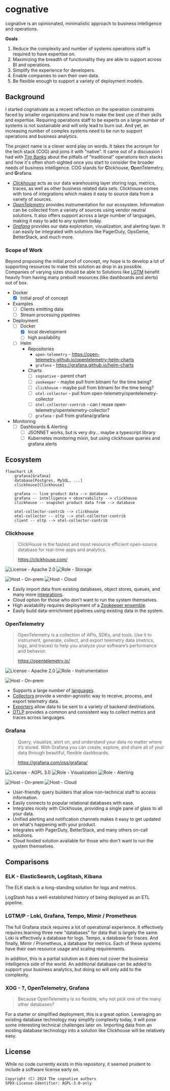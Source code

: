 # cognative

cognative is an opinionated, minimalistic approach to business intelligence and operations.

**Goals**

1. Reduce the complexity and number of systems operations staff is required to have expertise on.
2. Maximizing the breadth of functionality they are able to support across BI and operations.
3. Simplify the experience for developers.
4. Enable companies to own their own data.
5. Be flexible enough to support a variety of deployment models.

## Background

I started cognativate as a recent reflection on the operation constraints faced by smaller organizations and how to make
the best use of their skills and expertise. Requiring operations staff to be experts on a large number of systems is not
sustainable and will only lead to burn out. And yet, an increasing number of complex systems need to be run to support
operations and business analytics.

The project name is a clever word play on words. It takes the acronym for the tech stack (COG) and joins it with 
"native". It came out of a discussion I had with [Tim Banks](https://github.com/timbanks) about the pitfalls of 
"traditional" operations tech stacks and how it's often short-sighted once you start to consider the broader needs of 
business intelligence. COG stands for **C**lickhouse, **O**penTelemetry, and **G**rafana. 

- [_Clickhouse_](#clickhouse) acts as our data warehousing layer storing logs, metrics, traces, as well as other
  business related data sets. Clickhouse comes with tons of integrations which makes it easy to source data from a
  variety of sources.
- [_OpenTelemetry_](#opentelemetry) provides instrumentation for our ecosystem. Information can be collected from a
  variety of sources using vendor neutral solutions. It also offers support across a large number of languages, making 
  it easy to add to any system today.
- [_Grafana_](#grafana) provides our data exploration, visualization, and alerting layer. It can easily be
  integrated with solutions like PagerDuty, OpsGenie, BetterStack, and much more.

### Scope of Work

[LGTM]: #lgtmp---loki-grafana-tempo-mimir--prometheus

Beyond proposing the initial proof of concept, my hope is to develop a lot of supporting resources to make this solution
as drop in as possible. Companies of varying sizes should be able to  Solutions like [LGTM][] benefit heavily from 
having many prebuilt resources (like dashboards and alerts) out of box. 

- Docker
  - [x] Initial proof of concept
- Examples
  - [ ] Clients emitting data
  - [ ] Stream processing pipelines
- Deployment
  - [ ] Docker
    - [x] local development
    - [ ] high availability
  - [ ] Helm
    - Repositories
      - `open-telemetry` - https://open-telemetry.github.io/opentelemetry-helm-charts
      - `grafana` - https://grafana.github.io/helm-charts
    - Charts
      - [ ] `cognative` - parent chart
      - [ ] `zookeeper` - maybe pull from bitnami for the time being?
      - [ ] `clickhouse` - maybe pull from bitnami for the time being?
      - [ ] `otel-collector` - pull from open-telemetry/opentelemetry-collector
      - [ ] `otel-collector-contrib` - can I reuse open-telemetry/opentelemetry-collector?
      - [ ] `grafana` - pull from grafana/grafana
- Monitoring
  - [ ] Dashboards & Alerting
    - [ ] JSONNET works, but is very dry... maybe a typescript library
    - [ ] Kubernetes monitoring mixin, but using clickhouse queries and grafana alerts

## Ecosystem

[//]: # (todo: this section really is just a collection of notes for now... I need to pull it together better)

```mermaid
flowchart LR
    grafana[Grafana]
    database[Postgres, MySQL, ...]
    clickhouse[Clickhouse]
    
    grafana -- live product data --> database
    grafana -- intelligence + observability --> clickhouse
    clickhouse -- snapshot product data from --> database
    
    otel-collector-contrib --> clickhouse
    otel-collector -- oltp --> otel-collector-contrib
    client -- oltp --> otel-collector-contrib
```

[//]: # (COMMON BADGES)
[License - Apache 2.0]: https://img.shields.io/badge/license-Apache_2.0-blueviolet?style=for-the-badge
[License - AGPL 3.0]: https://img.shields.io/badge/license-AGPL_3.0-blueviolet?style=for-the-badge
[Host - On-prem]: https://img.shields.io/badge/host-on_prem-yellow?style=for-the-badge
[Host - Cloud]: https://img.shields.io/badge/host-cloud-yellow?style=for-the-badge
[Role - Storage]: https://img.shields.io/badge/role-storage-blue?style=for-the-badge
[Role - Instrumentation]: https://img.shields.io/badge/role-instrumentation-blue?style=for-the-badge
[Role - Visualization]: https://img.shields.io/badge/role-visualization-blue?style=for-the-badge
[Role - Alerting]: https://img.shields.io/badge/role-alerting-blue?style=for-the-badge

### Clickhouse

> ClickHouse is the fastest and most resource efficient open-source database for real-time apps and analytics.
> 
> https://clickhouse.com/

![License - Apache 2.0][]
![Role - Storage][]

![Host - On-prem][]
![Host - Cloud][]

- Easily import data from existing databases, object stores, queues, and many more [integrations](https://clickhouse.com/docs/en/integrations).
- Cloud option for those who don't want to run the system themselves.
- High availability requires deployment of a [Zookeeper ensemble](https://zookeeper.apache.org/doc/r3.1.2/zookeeperAdmin.html).
- Easily build data-enrichment pipelines using existing data in the system.

### OpenTelemetry

> OpenTelemetry is a collection of APIs, SDKs, and tools. Use it to instrument, generate, collect, and export telemetry
> data (metrics, logs, and traces) to help you analyze your software’s performance and behavior.
>
> https://opentelemetry.io/

![License - Apache 2.0][]
![Role - Instrumentation][]

![Host - On-prem][]

- Supports a large number of [languages](https://opentelemetry.io/docs/languages/).
- [Collectors](https://opentelemetry.io/docs/collector/) provide a vendor-agnostic way to receive, process, and export
  telemetry data.
- [Exporters](https://opentelemetry.io/docs/collector/configuration/#exporters) allow data to be sent to a variety of 
  backend destinations.
- [OTLP](https://opentelemetry.io/docs/specs/otlp/) provides a common and consistent way to collect metrics and traces 
  across languages.

### Grafana

> Query, visualize, alert on, and understand your data no matter where it’s stored. With Grafana you can create,
> explore, and share all of your data through beautiful, flexible dashboards.
> 
> https://grafana.com/oss/grafana/


![License - AGPL 3.0][]
![Role - Visualization][]
![Role - Alerting][]

![Host - On-prem][]
![Host - Cloud][]

- User-friendly query builders that allow non-technical staff to access information.
- Easily connects to popular relational databases with ease.
- Integrates nicely with Clickhouse, providing a single pane of glass to all your data.
- Unified alerting and notification channels makes it easy to get updated on what's happening with your product.
- Integrates with PagerDuty, BetterStack, and many others on-call solutions.
- Cloud hosted solution available for those who don't want to run the system themselves.

## Comparisons

[//]: # (todo: this section is mostly just a collection of notes and some rough ideas)

### ELK - ElasticSearch, LogStash, Kibana

The ELK stack is a long-standing solution for logs and metrics.

LogStash has a well-established history of being deployed as an ETL pipeline.

[//]: # (todo: add more content here...)



### LGTM/P - Loki, Grafana, Tempo, Mimir / Prometheus

The full Grafana stack requires a lot of operational experience. It effectively requires learning three new "databases"
for data that is largely the same. Loki is effectively a database for logs. Tempo, a database for traces. And finally, 
Mimir / Prometheus, a database for metrics. Each of these systems have their own resource usage and scaling requirements.

In addition, this is a partial solution as it does not cover the business intelligence side of the world. An additional
database can be added to support your business analytics, but doing so will only add to the complexity.

[//]: # (todo: add more content here...)



### XOG - ?, OpenTelemetry, Grafana

> Because OpenTelemetry is so flexible, why not pick one of the many other databases?

For a starter or simplified deployment, this is a great option. Leveraging an existing database technology may simplify
complexity today, it will pose some interesting technical challenges later on. Importing data from an existing database
technology into a solution like Clickhouse will be relatively easy.

[//]: # (todo: add more content here...)



## License

While no code currently exists in this repository, it seemed prudent to include a software license early on.

```
Copyright (C) 2024 The cognative authors
SPDX-License-Identifier: AGPL-3.0-only
```
